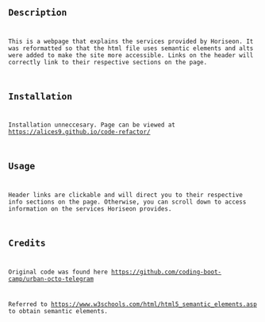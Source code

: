 # <Code Refractor>

## Description

This is a webpage that explains the services provided by Horiseon. It was reformatted so that the html file uses semantic elements and alts were added to make the site more accessible. Links on the header will correctly link to their respective sections on the page. 

## Installation

Installation unneccesary. Page can be viewed at https://alices9.github.io/code-refactor/

## Usage

Header links are clickable and will direct you to their respective info sections on the page. Otherwise, you can scroll down to access information on the services Horiseon provides.

## Credits

Original code was found here https://github.com/coding-boot-camp/urban-octo-telegram

Referred to https://www.w3schools.com/html/html5_semantic_elements.asp to obtain semantic elements.